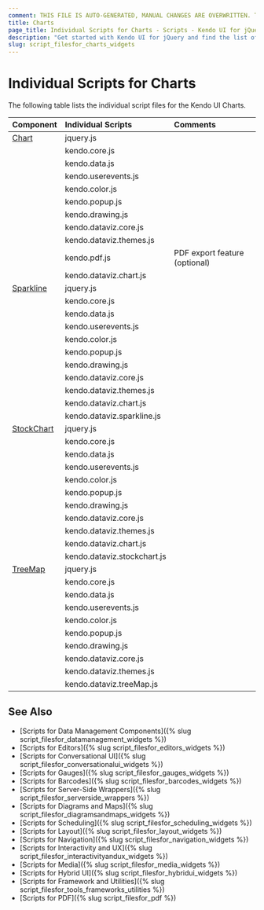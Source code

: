 ```yaml
---
comment: THIS FILE IS AUTO-GENERATED, MANUAL CHANGES ARE OVERWRITTEN. TO UPDATE THE CONTENT, UPDATE COMPONENT DEPENDENCIES AND RUN `rake js_dependencies`.
title: Charts
page_title: Individual Scripts for Charts - Scripts - Kendo UI for jQuery
description: "Get started with Kendo UI for jQuery and find the list of required script files for the Kendo UI Charts"
slug: script_filesfor_charts_widgets
---
```


# Individual Scripts for Charts

The following table lists the individual script files for the Kendo UI Charts.&nbsp;&nbsp;

| Component | Individual Scripts | Comments |
| :---   | :---         | :---     |
| [Chart](https://demos.telerik.com/kendo-ui/chart-api/index) | jquery.js | |
| | kendo.core.js | |
| | kendo.data.js | |
| | kendo.userevents.js | |
| | kendo.color.js | |
| | kendo.popup.js | |
| | kendo.drawing.js | |
| | kendo.dataviz.core.js | |
| | kendo.dataviz.themes.js | |
| | kendo.pdf.js | PDF export feature (optional) |
| | kendo.dataviz.chart.js | |
| [Sparkline](https://demos.telerik.com/kendo-ui/sparklines/index) | jquery.js | |
| | kendo.core.js | |
| | kendo.data.js | |
| | kendo.userevents.js | |
| | kendo.color.js | |
| | kendo.popup.js | |
| | kendo.drawing.js | |
| | kendo.dataviz.core.js | |
| | kendo.dataviz.themes.js | |
| | kendo.dataviz.chart.js | |
| | kendo.dataviz.sparkline.js | |
| [StockChart](https://demos.telerik.com/kendo-ui/financial/index) | jquery.js | |
| | kendo.core.js | |
| | kendo.data.js | |
| | kendo.userevents.js | |
| | kendo.color.js | |
| | kendo.popup.js | |
| | kendo.drawing.js | |
| | kendo.dataviz.core.js | |
| | kendo.dataviz.themes.js | |
| | kendo.dataviz.chart.js | |
| | kendo.dataviz.stockchart.js | |
| [TreeMap](https://demos.telerik.com/kendo-ui/treemap/index) | jquery.js | |
| | kendo.core.js | |
| | kendo.data.js | |
| | kendo.userevents.js | |
| | kendo.color.js | |
| | kendo.popup.js | |
| | kendo.drawing.js | |
| | kendo.dataviz.core.js | |
| | kendo.dataviz.themes.js | |
| | kendo.dataviz.treeMap.js | |

## See Also

+ [Scripts for Data Management Components]({% slug script_filesfor_datamanagement_widgets %})
+ [Scripts for Editors]({% slug script_filesfor_editors_widgets %})
+ [Scripts for Conversational UI]({% slug script_filesfor_conversationalui_widgets %})
+ [Scripts for Gauges]({% slug script_filesfor_gauges_widgets %})
+ [Scripts for Barcodes]({% slug script_filesfor_barcodes_widgets %})
+ [Scripts for Server-Side Wrappers]({% slug script_filesfor_serverside_wrappers %})
+ [Scripts for Diagrams and Maps]({% slug script_filesfor_diagramsandmaps_widgets %})
+ [Scripts for Scheduling]({% slug script_filesfor_scheduling_widgets %})
+ [Scripts for Layout]({% slug script_filesfor_layout_widgets %})
+ [Scripts for Navigation]({% slug script_filesfor_navigation_widgets %})
+ [Scripts for Interactivity and UX]({% slug script_filesfor_interactivityandux_widgets %})
+ [Scripts for Media]({% slug script_filesfor_media_widgets %})
+ [Scripts for Hybrid UI]({% slug script_filesfor_hybridui_widgets %})
+ [Scripts for Framework and Utilities]({% slug script_filesfor_tools_frameworks_utilities %})
+ [Scripts for PDF]({% slug script_filesfor_pdf %})
